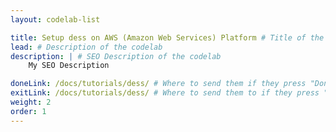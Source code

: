 ```yaml
---
layout: codelab-list

title: Setup dess on AWS (Amazon Web Services) Platform # Title of the codelab
lead: # Description of the codelab
description: | # SEO Description of the codelab
    My SEO Description

doneLink: /docs/tutorials/dess/ # Where to send them if they press "Done" at the end of the Codelab
exitLink: /docs/tutorials/dess/ # Where to send them to if they press "Exit Codelab"
weight: 2
order: 1
---
```

